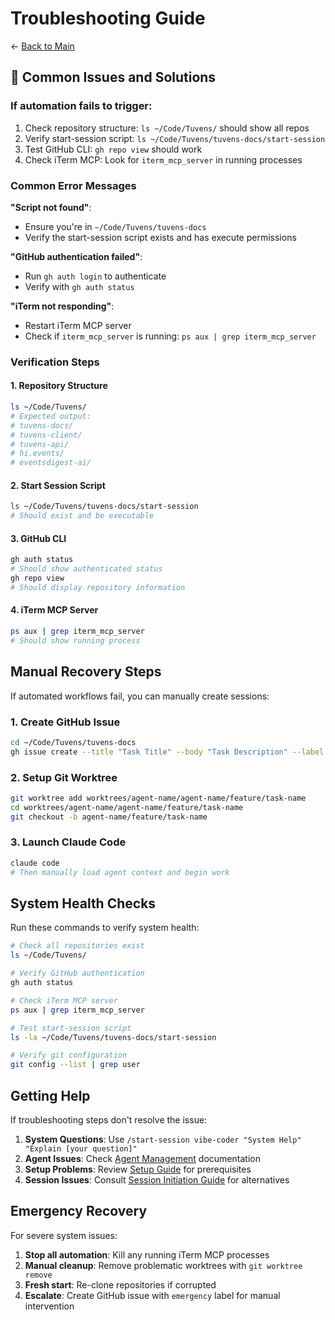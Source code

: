 # Troubleshooting Guide

← [Back to Main](./README.md)

## 🐛 Common Issues and Solutions

### If automation fails to trigger:
1. Check repository structure: `ls ~/Code/Tuvens/` should show all repos
2. Verify start-session script: `ls ~/Code/Tuvens/tuvens-docs/start-session`
3. Test GitHub CLI: `gh repo view` should work
4. Check iTerm MCP: Look for `iterm_mcp_server` in running processes

### Common Error Messages

**"Script not found"**: 
- Ensure you're in `~/Code/Tuvens/tuvens-docs`
- Verify the start-session script exists and has execute permissions

**"GitHub authentication failed"**: 
- Run `gh auth login` to authenticate
- Verify with `gh auth status`

**"iTerm not responding"**: 
- Restart iTerm MCP server
- Check if `iterm_mcp_server` is running: `ps aux | grep iterm_mcp_server`

### Verification Steps

#### 1. Repository Structure
```bash
ls ~/Code/Tuvens/
# Expected output:
# tuvens-docs/
# tuvens-client/ 
# tuvens-api/
# hi.events/
# eventsdigest-ai/
```

#### 2. Start Session Script
```bash
ls ~/Code/Tuvens/tuvens-docs/start-session
# Should exist and be executable
```

#### 3. GitHub CLI
```bash
gh auth status
# Should show authenticated status
gh repo view
# Should display repository information
```

#### 4. iTerm MCP Server
```bash
ps aux | grep iterm_mcp_server
# Should show running process
```

## Manual Recovery Steps

If automated workflows fail, you can manually create sessions:

### 1. Create GitHub Issue
```bash
cd ~/Code/Tuvens/tuvens-docs
gh issue create --title "Task Title" --body "Task Description" --label "agent-task,agent-name"
```

### 2. Setup Git Worktree
```bash
git worktree add worktrees/agent-name/agent-name/feature/task-name
cd worktrees/agent-name/agent-name/feature/task-name
git checkout -b agent-name/feature/task-name
```

### 3. Launch Claude Code
```bash
claude code
# Then manually load agent context and begin work
```

## System Health Checks

Run these commands to verify system health:

```bash
# Check all repositories exist
ls ~/Code/Tuvens/

# Verify GitHub authentication  
gh auth status

# Check iTerm MCP server
ps aux | grep iterm_mcp_server

# Test start-session script
ls -la ~/Code/Tuvens/tuvens-docs/start-session

# Verify git configuration
git config --list | grep user
```

## Getting Help

If troubleshooting steps don't resolve the issue:

1. **System Questions**: Use `/start-session vibe-coder "System Help" "Explain [your question]"`
2. **Agent Issues**: Check [Agent Management](./agent-management.md) documentation
3. **Setup Problems**: Review [Setup Guide](./setup-guide.md) for prerequisites
4. **Session Issues**: Consult [Session Initiation Guide](./session-initiation.md) for alternatives

## Emergency Recovery

For severe system issues:

1. **Stop all automation**: Kill any running iTerm MCP processes
2. **Manual cleanup**: Remove problematic worktrees with `git worktree remove`
3. **Fresh start**: Re-clone repositories if corrupted
4. **Escalate**: Create GitHub issue with `emergency` label for manual intervention